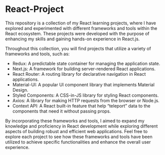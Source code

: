 # React-Project
This repository is a collection of my React learning projects, where I have explored and experimented with different frameworks and tools within the React ecosystem. These projects were developed with the purpose of enhancing my skills and gaining hands-on experience in React.js.

Throughout this collection, you will find projects that utilize a variety of frameworks and tools, such as:
* Redux: A predictable state container for managing the application state.
* Next.js: A framework for building server-rendered React applications.
* React Router: A routing library for declarative navigation in React applications.
* Material-UI: A popular UI component library that implements Material Design.
* Styled Components: A CSS-in-JS library for styling React components.
* Axios: A library for making HTTP requests from the browser or Node.js.
* Context API: A React built-in feature that help  “teleport” data to the components that need it without passing props.


By incorporating these frameworks and tools, I aimed to expand my knowledge and proficiency in React development while exploring different aspects of building robust and efficient web applications. Feel free to explore each project to see how these frameworks and tools have been utilized to achieve specific functionalities and enhance the overall user experience.
